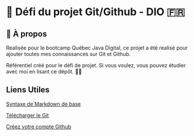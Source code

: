 # :notebook: Défi du projet Git/Github - DIO 🇫🇷

## :floppy_disk: À propos

Realisée pour le bootcamp Québec Java Digital, ce projet a été realisé pour ajouter toutes mes connaissances sur Git et Github. 

Référentiel créé pour le défi de projet. Si vous voulez, vous pouvez étudier avec moi en lisant ce dépôt. :white_heart::blush:

## Liens Utiles

[Syntaxe de Markdown de base](https://www.markdownguide.org/basic-syntax/)

[Télécharger le Git](https://git-scm.com/downloads)

[Créez votre compte Github](https://github.com/)
